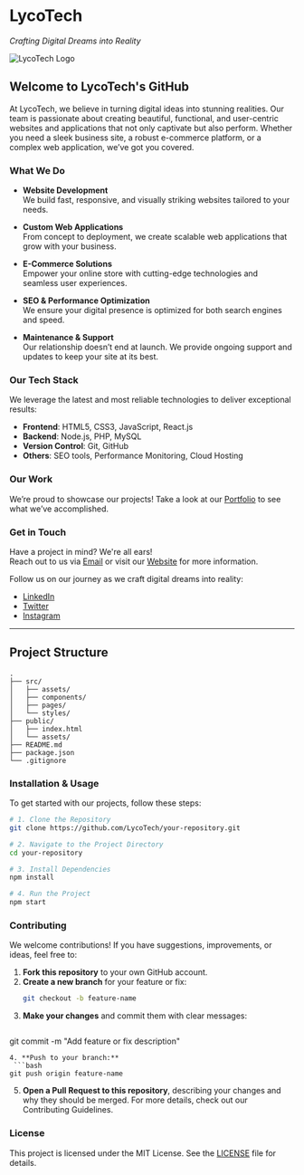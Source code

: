 # **LycoTech**  
*Crafting Digital Dreams into Reality*

![LycoTech Logo](https://placeholder.com/logo) <!-- Reemplaza con un enlace al logo de LycoTech -->

## **Welcome to LycoTech's GitHub**

At LycoTech, we believe in turning digital ideas into stunning realities. Our team is passionate about creating beautiful, functional, and user-centric websites and applications that not only captivate but also perform. Whether you need a sleek business site, a robust e-commerce platform, or a complex web application, we’ve got you covered.

### **What We Do**

- **Website Development**  
  We build fast, responsive, and visually striking websites tailored to your needs.

- **Custom Web Applications**  
  From concept to deployment, we create scalable web applications that grow with your business.

- **E-Commerce Solutions**  
  Empower your online store with cutting-edge technologies and seamless user experiences.

- **SEO & Performance Optimization**  
  We ensure your digital presence is optimized for both search engines and speed.

- **Maintenance & Support**  
  Our relationship doesn’t end at launch. We provide ongoing support and updates to keep your site at its best.

### **Our Tech Stack**

We leverage the latest and most reliable technologies to deliver exceptional results:

- **Frontend**: HTML5, CSS3, JavaScript, React.js
- **Backend**: Node.js, PHP, MySQL
- **Version Control**: Git, GitHub
- **Others**: SEO tools, Performance Monitoring, Cloud Hosting

### **Our Work**

We’re proud to showcase our projects! Take a look at our [Portfolio](https://your-portfolio-link.com) to see what we’ve accomplished.

### **Get in Touch**

Have a project in mind? We're all ears!  
Reach out to us via [Email](mailto:info@lycotech.com) or visit our [Website](https://lycotech.com) for more information.

Follow us on our journey as we craft digital dreams into reality:

- [LinkedIn](https://linkedin.com/company/lycotech)
- [Twitter](https://twitter.com/lycotech)
- [Instagram](https://instagram.com/lycotech)

---

## **Project Structure**

```plaintext
.
├── src/
│   ├── assets/
│   ├── components/
│   ├── pages/
│   └── styles/
├── public/
│   ├── index.html
│   └── assets/
├── README.md
├── package.json
└── .gitignore

```
### **Installation & Usage**

To get started with our projects, follow these steps:

```bash
# 1. Clone the Repository
git clone https://github.com/LycoTech/your-repository.git

# 2. Navigate to the Project Directory
cd your-repository

# 3. Install Dependencies
npm install

# 4. Run the Project
npm start
```

### **Contributing**

We welcome contributions! If you have suggestions, improvements, or ideas, feel free to:

1. **Fork this repository** to your own GitHub account.
2. **Create a new branch** for your feature or fix:
   ```bash
   git checkout -b feature-name
   ```
 3. **Make your changes** and commit them with clear messages:
    ```bash
   git commit -m "Add feature or fix description"
   ```
 4. **Push to your branch:**
    ```bash
   git push origin feature-name
   ```
5. **Open a Pull Request to this repository**, describing your changes and why they should be merged.
For more details, check out our Contributing Guidelines.

### **License**

This project is licensed under the MIT License. See the [LICENSE](LICENSE) file for details.



